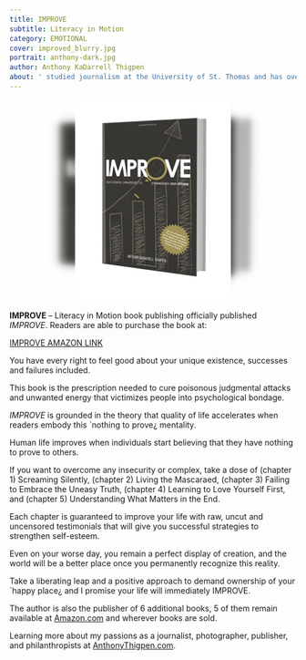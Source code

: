 ```yaml
---
title: IMPROVE
subtitle: Literacy in Motion 
category: EMOTIONAL
cover: improved_blurry.jpg
portrait: anthony-dark.jpg
author: Anthony KaDarrell Thigpen
about: ' studied journalism at the University of St. Thomas and has over 25 years-experience in publishing. AP Style news writing, marketing and photography are his passions.'
---
```


![unsplash.com](./improved_blurry.jpg)

**IMPROVE** – Literacy in Motion book publishing officially published *IMPROVE*. Readers are able to purchase the book at:

[IMPROVE AMAZON LINK](https://www.amazon.com/Improve-Successful-Strategies-Strengthen-Self-Esteem/dp/069299999X/ref=sr_1_3?qid=1549866984&refinements=p_27%3AAnthony+KaDarrell+Thigpen&s=books&sr=1-3&text=Anthony+KaDarrell+Thigpen)

You have every right to feel good about your unique existence, successes and failures included. 

This book is the prescription needed to cure poisonous judgmental attacks and unwanted energy that victimizes people into psychological bondage. 

*IMPROVE* is grounded in the theory that quality of life accelerates when readers embody this `nothing to prove¿ mentality. 

Human life improves when individuals start believing that they have nothing to prove to others.

If you want to overcome any insecurity or complex, take a dose of (chapter 1) Screaming Silently, (chapter 2) Living the Mascaraed, (chapter 3) Failing to Embrace the Uneasy Truth, (chapter 4) Learning to Love Yourself First, and (chapter 5) Understanding What Matters in the End. 

Each chapter is guaranteed to improve your life with raw, uncut and uncensored testimonials that will give you successful strategies to strengthen self-esteem. 

Even on your worse day, you remain a perfect display of creation, and the world will be a better place once you permanently recognize this reality.  

Take a liberating leap and a positive approach to demand ownership of your `happy place¿ and I promise your life will immediately IMPROVE.

The author is also the publisher of 6 additional books, 5 of them remain available at [Amazon.com](https://amazon.com) and wherever books are sold. 

Learning more about my passions as a journalist, photographer, publisher, and philanthropists at [AnthonyThigpen.com](https://anthonythigpen.com).
